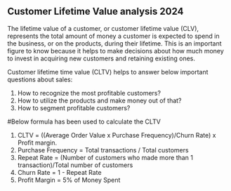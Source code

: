 ## Customer Lifetime Value analysis 2024

The lifetime value of a customer, or customer lifetime value (CLV), represents the total amount of money a customer is expected to spend in the business, or on the products, during their lifetime. This is an important figure to know because it helps to make decisions about how much money to invest in acquiring new customers and retaining existing ones.

Customer lifetime time value (CLTV) helps to answer below important questions about sales:

1) How to recognize the most profitable customers?
2) How to utilize the products and make money out of that?
3) How to segment profitable customers?

#Below formula has been used to calculate the CLTV

1) CLTV = ((Average Order Value x Purchase Frequency)/Churn Rate) x Profit margin.
2) Purchase Frequency = Total transactions / Total customers
3) Repeat Rate = (Number of customers who made more than 1 transaction)/Total number of customers
4) Churn Rate = 1 - Repeat Rate
5) Profit Margin = 5% of Money Spent


